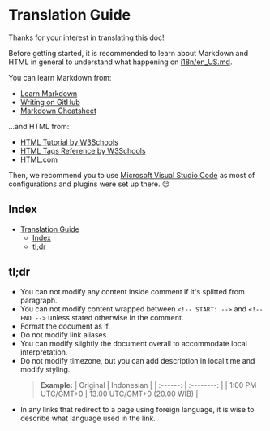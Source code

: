 # Translation Guide

Thanks for your interest in translating this doc!

Before getting started, it is recommended to learn about Markdown and HTML in general to understand
what happening on [i18n/en_US.md](i18n/en_US.md).

You can learn Markdown from:

* [Learn Markdown](https://learn-markdown.github.io)
* [Writing on GitHub](https://docs.github.com/en/github/writing-on-github)
* [Markdown Cheatsheet](https://github.com/adam-p/markdown-here/wiki/Markdown-Cheatsheet)

...and HTML from:

* [HTML Tutorial by W3Schools](https://www.w3schools.com/html/default.asp)
* [HTML Tags Reference by W3Schools](https://www.w3schools.com/tags/default.asp)
* [HTML.com](https://html.com)

Then, we recommend you to use [Microsoft Visual Studio Code](https://code.visualstudio.com) as most
of configurations and plugins were set up there. 😔

## Index

* [Translation Guide](#translation-guide)
  * [Index](#index)
  * [tl;dr](#tldr)

## tl;dr

* You can not modify any content inside comment if it's splitted from paragraph.
* You can not modify content wrapped between `<!-- START: -->` and `<!-- END -->` unless stated
  otherwise in the comment.
* Format the document as if.
* Do not modify link aliases.
* You can modify slightly the document overall to accommodate local interpretation.
* Do not modify timezone, but you can add description in local time and modify styling.
  > **Example:**
  > | Original | Indonesian |
  > | :------: | :--------: |
  > | 1:00 PM UTC/GMT+0 | 13.00 UTC/GMT+0 (20.00 WIB) |
* In any links that redirect to a page using foreign language, it is wise to describe what language
  used in the link.